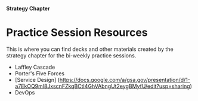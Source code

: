 #### Strategy Chapter
# Practice Session Resources

This is where you can find decks and other materials created by the strategy chapter for the bi-weekly practice sessions.

- Laffley Cascade
- Porter's Five Forces
- [Service Design] (https://docs.google.com/a/gsa.gov/presentation/d/1-a7EkOQ9ml8JxscnFZkqBCtI4GhVAbngUt2eygBMyfU/edit?usp=sharing)
- DevOps
